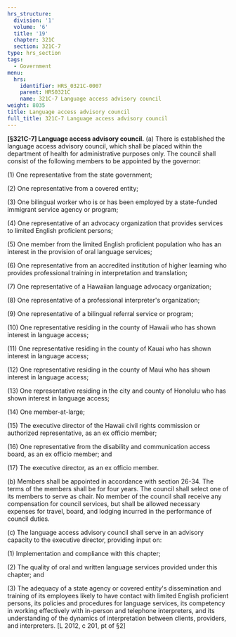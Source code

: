 ```yaml
---
hrs_structure:
  division: '1'
  volume: '6'
  title: '19'
  chapter: 321C
  section: 321C-7
type: hrs_section
tags:
  - Government
menu:
  hrs:
    identifier: HRS_0321C-0007
    parent: HRS0321C
    name: 321C-7 Language access advisory council
weight: 8035
title: Language access advisory council
full_title: 321C-7 Language access advisory council
---
```

**[§321C-7] Language access advisory council.** (a) There is established the language access advisory council, which shall be placed within the department of health for administrative purposes only. The council shall consist of the following members to be appointed by the governor:

(1) One representative from the state government;

(2) One representative from a covered entity;

(3) One bilingual worker who is or has been employed by a state-funded immigrant service agency or program;

(4) One representative of an advocacy organization that provides services to limited English proficient persons;

(5) One member from the limited English proficient population who has an interest in the provision of oral language services;

(6) One representative from an accredited institution of higher learning who provides professional training in interpretation and translation;

(7) One representative of a Hawaiian language advocacy organization;

(8) One representative of a professional interpreter's organization;

(9) One representative of a bilingual referral service or program;

(10) One representative residing in the county of Hawaii who has shown interest in language access;

(11) One representative residing in the county of Kauai who has shown interest in language access;

(12) One representative residing in the county of Maui who has shown interest in language access;

(13) One representative residing in the city and county of Honolulu who has shown interest in language access;

(14) One member-at-large;

(15) The executive director of the Hawaii civil rights commission or authorized representative, as an ex officio member;

(16) One representative from the disability and communication access board, as an ex officio member; and

(17) The executive director, as an ex officio member.

(b) Members shall be appointed in accordance with section 26-34\. The terms of the members shall be for four years. The council shall select one of its members to serve as chair. No member of the council shall receive any compensation for council services, but shall be allowed necessary expenses for travel, board, and lodging incurred in the performance of council duties.

(c) The language access advisory council shall serve in an advisory capacity to the executive director, providing input on:

(1) Implementation and compliance with this chapter;

(2) The quality of oral and written language services provided under this chapter; and

(3) The adequacy of a state agency or covered entity's dissemination and training of its employees likely to have contact with limited English proficient persons, its policies and procedures for language services, its competency in working effectively with in-person and telephone interpreters, and its understanding of the dynamics of interpretation between clients, providers, and interpreters. [L 2012, c 201, pt of §2]